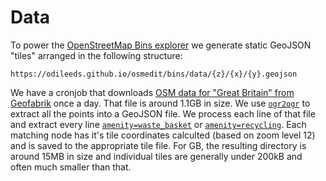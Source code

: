 # Data

To power the [OpenStreetMap Bins explorer](https://odileeds.github.io/osmedit/bins/) we generate static GeoJSON "tiles" arranged in the following structure:

`https://odileeds.github.io/osmedit/bins/data/{z}/{x}/{y}.geojson`

We have a cronjob that downloads [OSM data for "Great Britain" from Geofabrik](http://download.geofabrik.de/europe/great-britain.html) once a day. That file is around 1.1GB in size. We use [`ogr2ogr`](https://gdal.org/programs/ogr2ogr.html) to extract all the points into a GeoJSON file. We process each line of that file and extract every line [`amenity=waste_basket`](https://wiki.openstreetmap.org/wiki/Tag:amenity%3Dwaste_basket) or [`amenity=recycling`](https://wiki.openstreetmap.org/wiki/Tag:amenity%3Drecycling). Each matching node has it's tile coordinates calculted (based on zoom level 12) and is saved to the appropriate tile file. For GB, the resulting directory is around 15MB in size and individual tiles are generally under 200kB and often much smaller than that.
